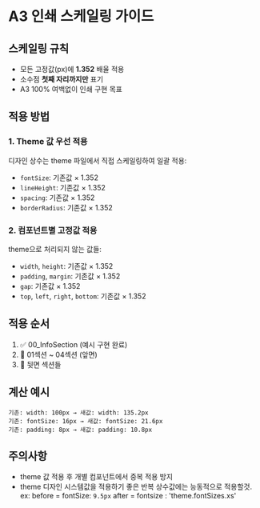 # A3 인쇄 스케일링 가이드

## 스케일링 규칙
- 모든 고정값(px)에 **1.352** 배율 적용
- 소수점 **첫째 자리까지만** 표기
- A3 100% 여백없이 인쇄 구현 목표

## 적용 방법

### 1. Theme 값 우선 적용
디자인 상수는 theme 파일에서 직접 스케일링하여 일괄 적용:
- `fontSize`: 기존값 × 1.352
- `lineHeight`: 기존값 × 1.352  
- `spacing`: 기존값 × 1.352
- `borderRadius`: 기존값 × 1.352

### 2. 컴포넌트별 고정값 적용
theme으로 처리되지 않는 값들:
- `width`, `height`: 기존값 × 1.352
- `padding`, `margin`: 기존값 × 1.352
- `gap`: 기존값 × 1.352
- `top`, `left`, `right`, `bottom`: 기존값 × 1.352

## 적용 순서
1. ✅ 00_InfoSection (예시 구현 완료)
2. 🔄 01섹션 ~ 04섹션 (앞면)
3. 🔄 뒷면 섹션들

## 계산 예시
```
기존: width: 100px → 새값: width: 135.2px
기존: fontSize: 16px → 새값: fontSize: 21.6px
기존: padding: 8px → 새값: padding: 10.8px
```

## 주의사항
- theme 값 적용 후 개별 컴포넌트에서 중복 적용 방지
- theme 디자인 시스템값을 적용하기 좋은 반복 상수값에는 능동적으로 적용할것. 
ex:
before = fontSize: `9.5px`
after = fontsize : 'theme.fontSizes.xs'